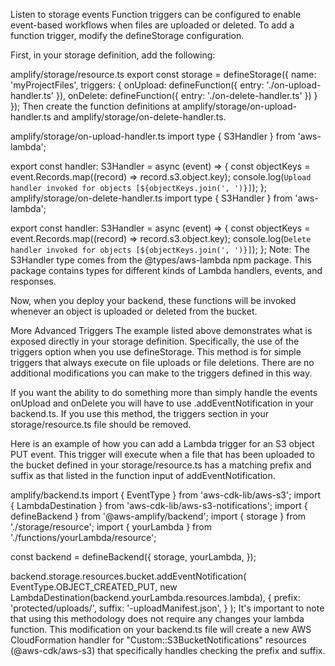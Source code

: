 Listen to storage events
Function triggers can be configured to enable event-based workflows when files are uploaded or deleted. To add a function trigger, modify the defineStorage configuration.

First, in your storage definition, add the following:

amplify/storage/resource.ts
export const storage = defineStorage({
  name: 'myProjectFiles',
  triggers: {
    onUpload: defineFunction({
      entry: './on-upload-handler.ts'
    }),
    onDelete: defineFunction({
      entry: './on-delete-handler.ts'
    })
  }
});
Then create the function definitions at amplify/storage/on-upload-handler.ts and amplify/storage/on-delete-handler.ts.

amplify/storage/on-upload-handler.ts
import type { S3Handler } from 'aws-lambda';

export const handler: S3Handler = async (event) => {
  const objectKeys = event.Records.map((record) => record.s3.object.key);
  console.log(`Upload handler invoked for objects [${objectKeys.join(', ')}]`);
};
amplify/storage/on-delete-handler.ts
import type { S3Handler } from 'aws-lambda';

export const handler: S3Handler = async (event) => {
  const objectKeys = event.Records.map((record) => record.s3.object.key);
  console.log(`Delete handler invoked for objects [${objectKeys.join(', ')}]`);
};
Note: The S3Handler type comes from the @types/aws-lambda npm package. This package contains types for different kinds of Lambda handlers, events, and responses.

Now, when you deploy your backend, these functions will be invoked whenever an object is uploaded or deleted from the bucket.

More Advanced Triggers
The example listed above demonstrates what is exposed directly in your storage definition. Specifically, the use of the triggers option when you use defineStorage. This method is for simple triggers that always execute on file uploads or file deletions. There are no additional modifications you can make to the triggers defined in this way.

If you want the ability to do something more than simply handle the events onUpload and onDelete you will have to use .addEventNotification in your backend.ts. If you use this method, the triggers section in your storage/resource.ts file should be removed.

Here is an example of how you can add a Lambda trigger for an S3 object PUT event. This trigger will execute when a file that has been uploaded to the bucket defined in your storage/resource.ts has a matching prefix and suffix as that listed in the function input of addEventNotification.

amplify/backend.ts
import { EventType } from 'aws-cdk-lib/aws-s3';
import { LambdaDestination } from 'aws-cdk-lib/aws-s3-notifications';
import { defineBackend } from '@aws-amplify/backend';
import { storage } from './storage/resource';
import { yourLambda } from './functions/yourLambda/resource';

const backend = defineBackend({
  storage,
  yourLambda,
});

backend.storage.resources.bucket.addEventNotification(
	EventType.OBJECT_CREATED_PUT,
	new LambdaDestination(backend.yourLambda.resources.lambda),
	{
		prefix: 'protected/uploads/',
		suffix: '-uploadManifest.json',
	}
);
It's important to note that using this methodology does not require any changes your lambda function. This modification on your backend.ts file will create a new AWS CloudFormation handler for "Custom::S3BucketNotifications" resources (@aws-cdk/aws-s3) that specifically handles checking the prefix and suffix.
